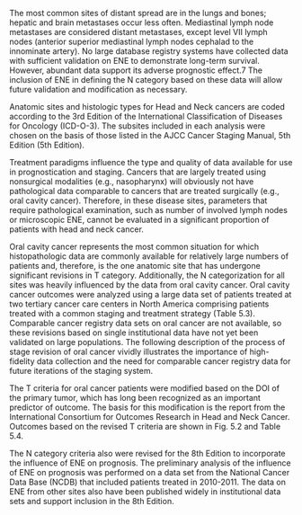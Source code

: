 The most common sites of distant spread are in the lungs and bones; hepatic and brain metastases occur less often. Mediastinal lymph node metastases are considered distant metastases, except level VII lymph nodes (anterior superior mediastinal lymph nodes cephalad to the innominate artery). No large database registry systems have collected data with sufficient validation on ENE to demonstrate long-term survival. However, abundant data support its adverse prognostic effect.7 The inclusion of ENE in defining the N category based on these data will allow future validation and modification as necessary.

Anatomic sites and histologic types for Head and Neck cancers are coded according to the 3rd Edition of the International Classification of Diseases for Oncology (ICD-O-3). The subsites included in each analysis were chosen on the basis of those listed in the AJCC Cancer Staging Manual, 5th Edition (5th Edition).

Treatment paradigms influence the type and quality of data available for use in prognostication and staging. Cancers that are largely treated using nonsurgical modalities (e.g., nasopharynx) will obviously not have pathological data comparable to cancers that are treated surgically (e.g., oral cavity cancer). Therefore, in these disease sites, parameters that require pathological examination, such as number of involved lymph nodes or microscopic ENE, cannot be evaluated in a significant proportion of patients with head and neck cancer.

Oral cavity cancer represents the most common situation for which histopathologic data are commonly available for relatively large numbers of patients and, therefore, is the one anatomic site that has undergone significant revisions in T category. Additionally, the N categorization for all sites was heavily influenced by the data from oral cavity cancer. Oral cavity cancer outcomes were analyzed using a large data set of patients treated at two tertiary cancer care centers in North America comprising patients treated with a common staging and treatment strategy (Table 5.3). Comparable cancer registry data sets on oral cancer are not available, so these revisions based on single institutional data have not yet been validated on large populations. The following description of the process of stage revision of oral cancer vividly illustrates the importance of high-fidelity data collection and the need for comparable cancer registry data for future iterations of the staging system.

The T criteria for oral cancer patients were modified based on the DOI of the primary tumor, which has long been recognized as an important predictor of outcome. The basis for this modification is the report from the International Consortium for Outcomes Research in Head and Neck Cancer. Outcomes based on the revised T criteria are shown in Fig. 5.2 and Table 5.4.

The N category criteria also were revised for the 8th Edition to incorporate the influence of ENE on prognosis. The preliminary analysis of the influence of ENE on prognosis was performed on a data set from the National Cancer Data Base (NCDB) that included patients treated in 2010-2011. The data on ENE from other sites also have been published widely in institutional data sets and support inclusion in the 8th Edition.